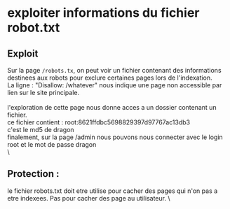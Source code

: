 # exploiter informations du fichier robot.txt

## Exploit
Sur la page `/robots.tx`, on peut voir un fichier contenant des informations destinees aux robots pour exclure certaines pages lors de l'indexation. \
La ligne : "Disallow: /whatever" nous indique une page non accessible par lien sur le site principale. \
  \
l'exploration de cette page nous donne acces a un dossier contenant un fichier. \
ce fichier contient : root:8621ffdbc5698829397d97767ac13db3 \
c'est le md5 de dragon \
finalement, sur la page /admin nous pouvons nous connecter avec le login root et le mot de passe dragon \
 \
## Protection :
le fichier robots.txt doit etre utilise pour cacher des pages qui n'on pas a etre indexees. Pas pour cacher des page au utilisateur. \
